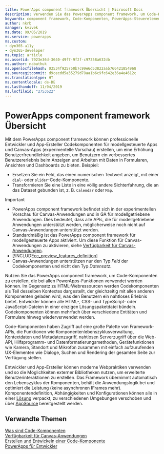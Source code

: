 ```yaml
---
title: PowerApps component framework Übersicht | Microsoft Docs
description: Verwenden Sie das PowerApps component framework, um Code-Komponenten zu erstellen, um Personen ein verbessertes Erlebnis beim Anzeigen und Arbeiten mit Daten in Formularen, Ansichten und Dashboards zu bieten.
keywords: component framework, Code-Komponenten, PowerApps-Steuerelemente
author: nkrb
manager: kvivek
ms.date: 09/05/2019
ms.service: powerapps
ms.custom:
- dyn365-a11y
- dyn365-developer
ms.topic: article
ms.assetid: 7923e36d-3640-49f7-9f2f-c97358a632db
ms.author: nabuthuk
ms.openlocfilehash: 03534f925750b7c99e6d53822aab766421854968
ms.sourcegitcommit: d9cecdd5a35279d78aa1b6c9fc642e36a4e4612c
ms.translationtype: HT
ms.contentlocale: de-DE
ms.lasthandoff: 11/04/2019
ms.locfileid: "2753622"
---
```

# <a name="powerapps-component-framework-overview"></a>PowerApps component framework Übersicht

Mit dem PowerApps component framework können professionelle Entwickler und App-Ersteller Codekomponenten für modellgesteuerte Apps und Canvas-Apps (experimentelle Vorschau) erstellen, um eine Erhöhung Benutzerfreundlichkeit angeben, um Benutzern ein verbessertes Benutzererlebnis beim Anzeigen und Arbeiten mit Daten in Formularen, Ansichten und Dashboards zu bieten. Beispiel:

- Ersetzen Sie ein Feld, das einen numerischen Textwert anzeigt, mit einer `dial`- oder `slider`-Code-Komponente.
- Transformieren Sie eine Liste in eine völlig andere Sichterfahrung, die an das Dataset gebunden ist, z. B. `Calendar` oder `Map`.

> [!IMPORTANT]
> - PowerApps component framework befindet sich in der experimentellen Vorschau für Canvas-Anwendungen und in GA für modellgetriebene Anwendungen. Dies bedeutet, dass alle APIs, die für modellgetriebene Anwendungen unterstützt werden, möglicherweise noch nicht auf Canvas-Anwendungen unterstützt werden.
> - Standardmäßig ist das PowerApps component framework für modellgesteuerte Apps aktiviert. Um diese Funktion für Canvas-Anwendungen zu aktivieren, siehe [Verfügbarkeit für Canvas-Anwendungen](component-framework-for-canvas-apps.md).
> - [!INCLUDE[cc_preview_features_definition](../../includes/cc-preview-features-definition.md)]
> - Canvas-Anwendungen unterstützen nur den Typ *Feld* der Codekomponenten und nicht den Typ *Datensatz*.


Nutzen Sie das PowerApps component framework, um Code-Komponenten zu erstellen, die bei allen PowerApps-Funktionen verwendet werden können. Im Gegensatz zu HTML-Webressourcen werden Codekomponenten als Teil desselben Kontextes dargestellt, der gleichzeitig mit allen anderen Komponenten geladen wird, was den Benutzern ein nahtloses Erlebnis bietet. Entwickler können alle HTML-, CSS- und TypeScript- oder JavaScript-Dateien in einer einzigen Lösungspaketdatei bündeln. Codekomponenten können mehrfach über verschiedene Entitäten und Formulare hinweg wiederverwendet werden.

Code-Komponenten haben Zugriff auf eine große Palette von Framework-APIs, die Funktionen wie Komponentenlebenszyklusverwaltung, Kontextdaten und Metadatenzugriff, nahtlosen Serverzugriff über die Web-API, Hilfsprogramm- und Datenformatierungsmethoden, Gerätefunktionen wie Kamera, Standort und Mikrofon zusammen mit einfach aufzurufenden UX-Elementen wie Dialoge, Suchen und Rendering der gesamten Seite zur Verfügung stellen.  

Entwickler und App-Ersteller können moderne Webpraktiken verwenden und so die Möglichkeiten externer Bibliotheken nutzen, um erweiterte Benutzerinteraktionen zu erstellen. Das Framework übernimmt automatisch den Lebenszyklus der Komponenten, behält die Anwendungslogik bei und optimiert die Leistung (keine asynchronen IFrames mehr). Komponentendefinition, Abhängigkeiten und Konfigurationen können alle in einer [Lösung](https://docs.microsoft.com/dynamics365/customer-engagement/customize/solutions-overview) verpackt, zu verschiedenen Umgebungen verschoben und über [AppSource](https://appsource.microsoft.com/marketplace/apps?page=1&product=dynamics-365) bereitgestellt werden.  

## <a name="related-topics"></a>Verwandte Themen

[Was sind Code-Komponenten](custom-controls-overview.md)<br/>
[Verfügbarkeit für Canvas-Anwendungen](component-framework-for-canvas-apps.md)<br/>
[Erstellen und Entwickeln einer Code-Komponente](create-custom-controls-using-pcf.md)<br/>
[PowerApps für Entwickler](https://docs.microsoft.com/powerapps/#pivot=home&panel=developer)

